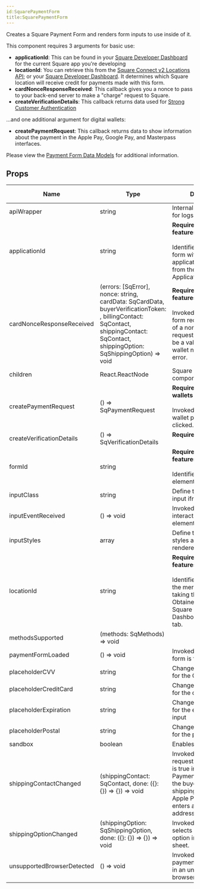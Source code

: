 ```yaml
---
id:SquarePaymentForm
title:SquarePaymentForm
---
```

Creates a Square Payment Form and renders form inputs to use inside of it.

This component requires 3 arguments for basic use:
* **applicationId**: This can be found in your [Square Developer Dashboard](https://developer.squareup.com/apps)
for the current Square app you're developing
* **locationId**: You can retrieve this from the [Square Connect v2 Locations API](https://docs.connect.squareup.com/api/connect/v2#navsection-locations);
or your [Square Developer Dashboard](https://developer.squareup.com/apps).
It determines which Square location will receive credit for payments made with this form.
* **cardNonceResponseReceived**: This callback gives you a nonce to pass to your back-end server to make a "charge" request to Square.
* **createVerificationDetails**: This callback returns data used for [Strong Customer Authentication](https://developer.squareup.com/docs/sca-overview)

...and one additional argument for digital wallets:
* **createPaymentRequest**: This callback returns data to show information about the payment in the Apple Pay, Google Pay, and Masterpass interfaces.

Please view the [Payment Form Data Models](https://docs.connect.squareup.com/api/paymentform) for additional information.

## Props
|Name|Type|Description|Default Value|
|---|---|---|---|
|apiWrapper|string|Internal variable: used for logs||
|applicationId|string|<b>Required for all features</b><br/><br/>Identifies the calling form with a verified application ID generated from the Square Application Dashboard||
|cardNonceResponseReceived|(errors: [SqError], nonce: string, cardData: SqCardData, buyerVerificationToken: , billingContact: SqContact, shippingContact: SqContact, shippingOption: SqShippingOption) => void|<b>Required for all features</b><br/><br/>Invoked when payment form receives the result of a nonce generation request. The result will be a valid credit card or wallet nonce, or an error.||
|children|React.ReactNode|Square payment form components||
|createPaymentRequest|() => SqPaymentRequest|<b>Required for digital wallets</b><br/><br/>Invoked when a digital wallet payment button is clicked.||
|createVerificationDetails|() => SqVerificationDetails|<b>Required for SCA</b><br/><br/>||
|formId|string|<b>Required for all features</b><br/><br/>Identifies the DOM form element||
|inputClass|string|Define the CSS class of input iframe elements||
|inputEventReceived|() => void|Invoked when visitors interact with the iframe elements||
|inputStyles|array|Define the internal styles applied to the rendered iframes||
|locationId|string|<b>Required for all features</b><br/><br/>Identifies the location of the merchant that is taking the payment. Obtained from the Square Application Dashboard - Locations tab.||
|methodsSupported|(methods: SqMethods) => void|||
|paymentFormLoaded|() => void|Invoked when payment form is fully loaded||
|placeholderCVV|string|Change the placeholder for the CVV input||
|placeholderCreditCard|string|Change the placeholder for the credit card input||
|placeholderExpiration|string|Change the placeholder for the expiration date input||
|placeholderPostal|string|Change the placeholder for the postal code input||
|sandbox|boolean|Enables Sandbox mode||
|shippingContactChanged|(shippingContact: SqContact, done: ({}: {}) => {}) => void|Invoked when requestShippingAddress is true in PaymentRequest and the buyer selects a shipping address in the Apple Pay sheet or enters a new shipping address.||
|shippingOptionChanged|(shippingOption: SqShippingOption, done: ({}: {}) => {}) => void|Invoked when the buyer selects a shipping option in the Apple Pay sheet.||
|unsupportedBrowserDetected|() => void|Invoked when the payment form is hosted in an unsupported browser||